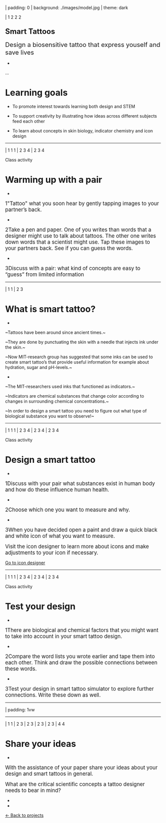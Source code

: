 | padding: 0
| background: ./images/model.jpg
| theme: dark

| 1 2 2 2

<section><section>


# <big><big>Smart Tattoos</big></big>

<big><big>Design a biosensitive tattoo that express youself and save lives</big></big>

</section></section>


-

...

<f-notes>

# Learning goals

* To promote interest towards learning both design and STEM

* To support creativity by illustrating how ideas across different subjects feed each other 

* To learn about concepts in skin biology, indicator chemistry and icon design

</f-notes>

---

| 1 1 1
| 2 3 4
| 2 3 4


<f-icon-heading>Class activity</f-icon-heading>

# Warming up with a pair

-

<big><span class="bullet">1</span>"Tattoo" what you soon hear by gently tapping images to your partner’s back.</big>

-

<big><span class="bullet">2</span>Take a pen and paper. One of you writes than words that a designer might use to talk about tattoos. The other one writes down words that a scientist might use. Tap these images to your partners back. See if you can guess the words.</big>

-

<big><span class="bullet">3</span>Discuss with a pair: what kind of concepts are easy to “guess” from limited information</big>

---

| 1 1
| 2 3

# What is smart tattoo?

-

~Tattoos have been around since ancient times.~

~They are done by punctuating the skin with a needle that injects ink under the skin.~

~Now MIT-research group has suggested that some inks can be used to create smart tattoo’s that provide useful information for example about hydration, sugar and pH-levels.~

-

~The MIT-researchers used inks that functioned as indicators.~

~Indicators are chemical substances that change color according to changes in surrounding chemical concentrations.~

~In order to design a smart tattoo you need to figure out what type of biological substance you want to observe!~

---

| 1 1 1
| 2 3 4
| 2 3 4
| 2 3 4

<f-icon-heading>Class activity</f-icon-heading>

# Design a smart tattoo

-

<big><span class="bullet">1</span>Discuss with your pair what substances exist in human body and how do these influence human health.</big>

-

<big><span class="bullet">2</span>Choose which one you want to measure and why.</big>

-

<big><span class="bullet">3</span>When you have decided open a paint and draw a quick black and white icon of what you want to measure.   

Visit the icon designer to learn more about icons and make adjustments to your icon if necessary.</big>

<a class="primary" href="../tattoo_icons">Go to icon designer</a>

---

| 1 1 1
| 2 3 4
| 2 3 4
| 2 3 4

<f-icon-heading>Class activity</f-icon-heading>

# Test your design

-

<big><span class="bullet">1</span>There are biological and chemical factors that you might want to take into account in your smart tattoo design.</big>

-

<big><span class="bullet">2</span>Compare the word lists you wrote  earlier and tape them into each other. Think and draw the possible connections between these words.</big>

-

<big><span class="bullet">3</span>Test your design in smart tattoo simulator to explore further connections. Write these down as well.</big>

<f-next-button title="Go to the simulator" />

---

| padding: 1vw

<Simulator />

---

| 1 1
| 2 3
| 2 3
| 2 3
| 2 3
| 4 4

# Share your ideas

-

<big>With the assistance of your paper share your ideas about your design and smart tattoos in general.</big>

<big>What are the critical scientific concepts a tattoo designer needs to bear in mind?</big>

-

-

<a class="tertiary" href="..">← Back to projects</a>
